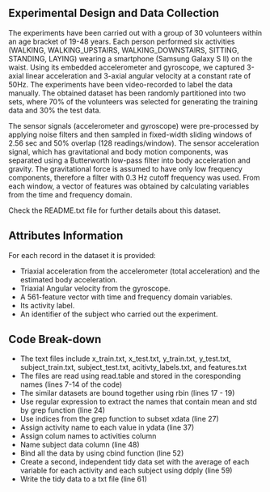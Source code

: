 ## Experimental Design and Data Collection

The experiments have been carried out with a group of 30 volunteers within an age bracket of 19-48 years. Each person performed six activities (WALKING, WALKING_UPSTAIRS, WALKING_DOWNSTAIRS, SITTING, STANDING, LAYING) wearing a smartphone (Samsung Galaxy S II) on the waist. Using its embedded accelerometer and gyroscope, we captured 3-axial linear acceleration and 3-axial angular velocity at a constant rate of 50Hz. The experiments have been video-recorded to label the data manually. The obtained dataset has been randomly partitioned into two sets, where 70% of the volunteers was selected for generating the training data and 30% the test data. 

The sensor signals (accelerometer and gyroscope) were pre-processed by applying noise filters and then sampled in fixed-width sliding windows of 2.56 sec and 50% overlap (128 readings/window). The sensor acceleration signal, which has gravitational and body motion components, was separated using a Butterworth low-pass filter into body acceleration and gravity. The gravitational force is assumed to have only low frequency components, therefore a filter with 0.3 Hz cutoff frequency was used. From each window, a vector of features was obtained by calculating variables from the time and frequency domain.

Check the README.txt file for further details about this dataset. 

## Attributes Information

For each record in the dataset it is provided: 
- Triaxial acceleration from the accelerometer (total acceleration) and the estimated body acceleration. 
- Triaxial Angular velocity from the gyroscope. 
- A 561-feature vector with time and frequency domain variables. 
- Its activity label. 
- An identifier of the subject who carried out the experiment.

## Code Break-down

* The text files include x_train.txt, x_test.txt, y_train.txt, y_test.txt, subject_train.txt, subject_test.txt, acitivty_labels.txt, and features.txt
* The files are read using read.table and stored in the coresponding names (lines 7-14 of the code)
* The similar datasets are bound together using rbin (lines 17 - 19)
* Use regular expression to extract the names that contain mean and std by grep function (line 24)
* Use indices from the grep function to subset xdata (line 27)
* Assign activity name to each value in ydata (line 37)
* Assign colum names to activities column
* Name subject data column (line 48)
* Bind all the data by using cbind function (line 52)
* Create a second, independent tidy data set with the average of each variable for each activity and each subject using ddply (line 59)
* Write the tidy data to a txt file (line 61)
